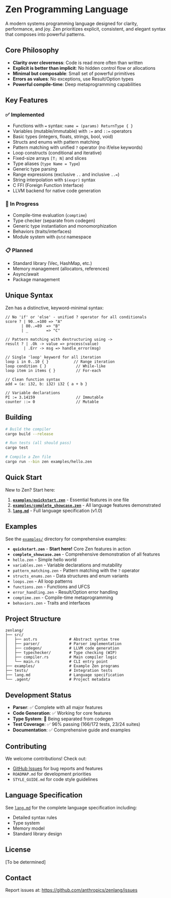 # Zen Programming Language

A modern systems programming language designed for clarity, performance, and joy. Zen prioritizes explicit, consistent, and elegant syntax that composes into powerful patterns.

## Core Philosophy

- **Clarity over cleverness**: Code is read more often than written
- **Explicit is better than implicit**: No hidden control flow or allocations
- **Minimal but composable**: Small set of powerful primitives
- **Errors as values**: No exceptions, use Result/Option types
- **Powerful compile-time**: Deep metaprogramming capabilities

## Key Features

### ✅ Implemented
- Functions with `=` syntax: `name = (params) ReturnType { }`
- Variables (mutable/immutable) with `:=` and `::=` operators
- Basic types (integers, floats, strings, bool, void)
- Structs and enums with pattern matching
- Pattern matching with unified `?` operator (no if/else keywords)
- Loop constructs (conditional and iterative)
- Fixed-size arrays `[T; N]` and slices
- Type aliases (`type Name = Type`)
- Generic type parsing
- Range expressions (exclusive `..` and inclusive `..=`)
- String interpolation with `$(expr)` syntax
- C FFI (Foreign Function Interface)
- LLVM backend for native code generation

### 🚧 In Progress
- Compile-time evaluation (`comptime`)
- Type checker (separate from codegen)
- Generic type instantiation and monomorphization
- Behaviors (traits/interfaces)
- Module system with `@std` namespace

### 📋 Planned
- Standard library (Vec, HashMap, etc.)
- Memory management (allocators, references)
- Async/await
- Package management

## Unique Syntax

Zen has a distinctive, keyword-minimal syntax:

```zen
// No 'if' or 'else' - unified ? operator for all conditionals
score ? | 90..=100 => "A"
       | 80..=89  => "B"
       | _        => "C"

// Pattern matching with destructuring using ->
result ? | .Ok -> value => process(value)
        | .Err -> msg => handle_error(msg)

// Single 'loop' keyword for all iteration
loop i in 0..10 { }           // Range iteration
loop condition { }             // While-like
loop item in items { }         // For-each

// Clean function syntax
add = (a: i32, b: i32) i32 { a + b }

// Variable declarations
PI := 3.14159                  // Immutable
counter ::= 0                  // Mutable
```

## Building

```bash
# Build the compiler
cargo build --release

# Run tests (all should pass)
cargo test

# Compile a Zen file
cargo run --bin zen examples/hello.zen
```

## Quick Start

New to Zen? Start here:
1. **[`examples/quickstart.zen`](examples/quickstart.zen)** - Essential features in one file
2. **[`examples/complete_showcase.zen`](examples/complete_showcase.zen)** - All language features demonstrated
3. **[`lang.md`](lang.md)** - Full language specification (v1.0)

## Examples

See the [`examples/`](examples/) directory for comprehensive examples:
- **`quickstart.zen`** - **Start here!** Core Zen features in action
- **`complete_showcase.zen`** - Comprehensive demonstration of all features
- `hello.zen` - Simple hello world
- `variables.zen` - Variable declarations and mutability
- `pattern_matching.zen` - Pattern matching with the `?` operator
- `structs_enums.zen` - Data structures and enum variants
- `loops.zen` - All loop patterns
- `functions.zen` - Functions and UFCS
- `error_handling.zen` - Result/Option error handling
- `comptime.zen` - Compile-time metaprogramming
- `behaviors.zen` - Traits and interfaces

## Project Structure

```
zenlang/
├── src/
│   ├── ast.rs              # Abstract syntax tree
│   ├── parser/             # Parser implementation
│   ├── codegen/            # LLVM code generation
│   ├── typechecker/        # Type checking (WIP)
│   ├── compiler.rs         # Main compiler logic
│   └── main.rs             # CLI entry point
├── examples/               # Example Zen programs
├── tests/                  # Integration tests
├── lang.md                 # Language specification
└── .agent/                 # Project metadata
```

## Development Status

- **Parser**: ✅ Complete with all major features
- **Code Generation**: ✅ Working for core features
- **Type System**: 🚧 Being separated from codegen
- **Test Coverage**: ✅ 96% passing (166/172 tests, 23/24 suites)
- **Documentation**: ✅ Comprehensive guide and examples

## Contributing

We welcome contributions! Check out:
- [GitHub Issues](https://github.com/anthropics/zenlang/issues) for bug reports and features
- `ROADMAP.md` for development priorities
- `STYLE_GUIDE.md` for code style guidelines

## Language Specification

See [`lang.md`](lang.md) for the complete language specification including:
- Detailed syntax rules
- Type system
- Memory model
- Standard library design

## License

[To be determined]

## Contact

Report issues at: https://github.com/anthropics/zenlang/issues